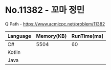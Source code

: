 # No.11382 - 꼬마 정민
Q Path - https://www.acmicpc.net/problem/11382

Language | Memory(KB) | RunTime(ms)
------------ | ------------- | ------
C# | 5504 | 60
Kotlin |  | 
Java |  | 